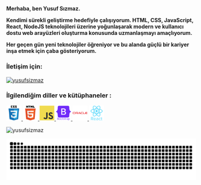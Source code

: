 <h4> Merhaba, ben Yusuf Sızmaz.

Kendimi sürekli geliştirme hedefiyle çalışıyorum. <span>  HTML, CSS, JavaScript, React, NodeJS  </span> teknolojileri üzerine yoğunlaşarak modern ve kullanıcı dostu web arayüzleri oluşturma konusunda uzmanlaşmayı amaçlıyorum.

Her geçen gün yeni teknolojiler öğreniyor ve bu alanda güçlü bir kariyer inşa etmek için çaba gösteriyorum.</h4>

<h3 align="left">İletişim için:</h3>
<p align="left">
<a href="https://linkedin.com/in/yusufsizmaz" target="blank"><img align="center" src="https://raw.githubusercontent.com/rahuldkjain/github-profile-readme-generator/master/src/images/icons/Social/linked-in-alt.svg" alt="yusufsizmaz" height="30" width="40" /></a>
</p>

<h3 align="left">İlgilendiğim diller ve kütüphaneler :</h3>
<a href="https://www.w3schools.com/css/" target="_blank" rel="noreferrer"> <img src="https://raw.githubusercontent.com/devicons/devicon/master/icons/css3/css3-original-wordmark.svg" alt="css3" width="40" height="40"/> </a>
<a href="https://www.w3.org/html/" target="_blank" rel="noreferrer"> <img src="https://raw.githubusercontent.com/devicons/devicon/master/icons/html5/html5-original-wordmark.svg" alt="html5" width="40" height="40"/> </a> 
<a href="https://developer.mozilla.org/en-US/docs/Web/JavaScript" target="_blank" rel="noreferrer"> <img src="https://raw.githubusercontent.com/devicons/devicon/master/icons/javascript/javascript-original.svg" alt="javascript" width="40" height="40"/> </a> 
<a href="https://getbootstrap.com" target="_blank" rel="noreferrer"> <img src="https://raw.githubusercontent.com/devicons/devicon/master/icons/bootstrap/bootstrap-plain-wordmark.svg" alt="bootstrap" width="40" height="40"/> </a>
<a href="https://www.oracle.com/" target="_blank" rel="noreferrer"> <img src="https://raw.githubusercontent.com/devicons/devicon/master/icons/oracle/oracle-original.svg" alt="oracle" width="40" height="40"/> </a> 
<a href="https://reactjs.org/" target="_blank" rel="noreferrer"> <img src="https://raw.githubusercontent.com/devicons/devicon/master/icons/react/react-original-wordmark.svg" alt="react" width="40" height="40"/> </a> <p align="left" </p>  

<p align="left"> <img src="https://komarev.com/ghpvc/?username=yusufsizmaz&label=Profile%20views&color=0e75b6&style=flat" alt="yusufsizmaz" /> </p>

<picture>
  <source media="(prefers-color-scheme: dark)" srcset="https://raw.githubusercontent.com/YusufSizmaz/YusufSizmaz/output/github-contribution-grid-snake-dark.svg">
  <source media="(prefers-color-scheme: light)" srcset="https://raw.githubusercontent.com/YusufSizmaz/YusufSizmaz/output/github-contribution-grid-snake.svg">
  <img alt="github contribution grid snake animation" src="https://raw.githubusercontent.com/YusufSizmaz/YusufSizmaz/output/github-contribution-grid-snake.svg">
</picture>
